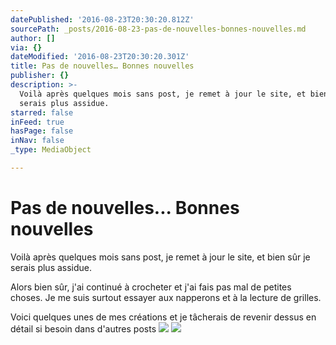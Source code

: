 ```yaml
---
datePublished: '2016-08-23T20:30:20.812Z'
sourcePath: _posts/2016-08-23-pas-de-nouvelles-bonnes-nouvelles.md
author: []
via: {}
dateModified: '2016-08-23T20:30:20.301Z'
title: Pas de nouvelles… Bonnes nouvelles
publisher: {}
description: >-
  Voilà après quelques mois sans post, je remet à jour le site, et bien sûr je
  serais plus assidue.
starred: false
inFeed: true
hasPage: false
inNav: false
_type: MediaObject

---
```

# Pas de nouvelles... Bonnes nouvelles

Voilà après quelques mois sans post, je remet à jour le site, et bien sûr je serais plus assidue.

Alors bien sûr, j'ai continué à crocheter et j'ai fais pas mal de petites choses. Je me suis surtout essayer aux napperons et à la lecture de grilles.

Voici quelques unes de mes créations et je tâcherais de revenir dessus en détail si besoin dans d'autres posts
![](https://the-grid-user-content.s3-us-west-2.amazonaws.com/b9d6f5c5-f93b-47fe-b368-6d10f8645059.png)
![](https://the-grid-user-content.s3-us-west-2.amazonaws.com/f53968d8-eb96-448a-92b1-b8bacad88c4a.png)
